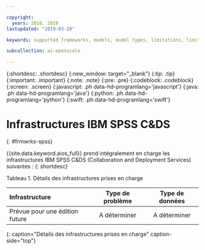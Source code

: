 ```yaml
---

copyright:
  years: 2018, 2019
lastupdated: "2019-03-28"

keywords: supported frameworks, models, model types, limitations, limits, spss, c&ds

subcollection: ai-openscale

---
```


{:shortdesc: .shortdesc}
{:new_window: target="_blank"}
{:tip: .tip}
{:important: .important}
{:note: .note}
{:pre: .pre}
{:codeblock: .codeblock}
{:screen: .screen}
{:javascript: .ph data-hd-programlang='javascript'}
{:java: .ph data-hd-programlang='java'}
{:python: .ph data-hd-programlang='python'}
{:swift: .ph data-hd-programlang='swift'}

# Infrastructures IBM SPSS C&DS
{: #frmwrks-spss}

{{site.data.keyword.aios_full}} prend intégralement en charge les infrastructures IBM SPSS C&DS (Collaboration and Deployment Services) suivantes :
{: shortdesc}


Tableau 1. Détails des infrastructures prises en charge

| Infrastructure | Type de problème | Type de données |
|:---|:---:|:---:|
| Prévue pour une édition future | A déterminer | A déterminer |
{: caption="Détails des infrastructures prises en charge" caption-side="top"}



